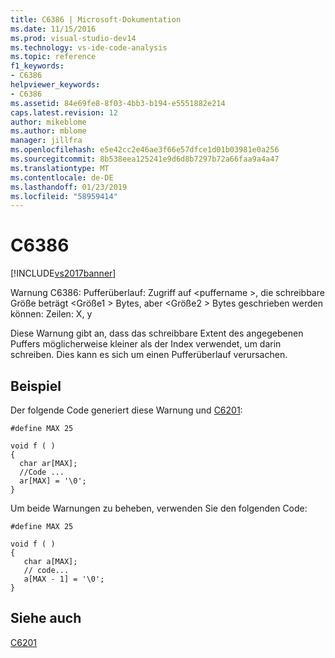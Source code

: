```yaml
---
title: C6386 | Microsoft-Dokumentation
ms.date: 11/15/2016
ms.prod: visual-studio-dev14
ms.technology: vs-ide-code-analysis
ms.topic: reference
f1_keywords:
- C6386
helpviewer_keywords:
- C6386
ms.assetid: 84e69fe8-8f03-4bb3-b194-e5551882e214
caps.latest.revision: 12
author: mikeblome
ms.author: mblome
manager: jillfra
ms.openlocfilehash: e5e42cc2e46ae3f66e57dfce1d01b03981e0a256
ms.sourcegitcommit: 8b538eea125241e9d6d8b7297b72a66faa9a4a47
ms.translationtype: MT
ms.contentlocale: de-DE
ms.lasthandoff: 01/23/2019
ms.locfileid: "58959414"
---
```

# <a name="c6386"></a>C6386
[!INCLUDE[vs2017banner](../includes/vs2017banner.md)]

Warnung C6386: Pufferüberlauf: Zugriff auf \<puffername >, die schreibbare Größe beträgt \<Größe1 > Bytes, aber \<Größe2 > Bytes geschrieben werden können: Zeilen: X, y  
  
 Diese Warnung gibt an, dass das schreibbare Extent des angegebenen Puffers möglicherweise kleiner als der Index verwendet, um darin schreiben. Dies kann es sich um einen Pufferüberlauf verursachen.  
  
## <a name="example"></a>Beispiel  
 Der folgende Code generiert diese Warnung und [C6201](../code-quality/c6201.md):  
  
```  
#define MAX 25  
  
void f ( )  
{  
  char ar[MAX];  
  //Code ...  
  ar[MAX] = '\0';  
}  
```  
  
 Um beide Warnungen zu beheben, verwenden Sie den folgenden Code:  
  
```  
#define MAX 25  
  
void f ( )  
{  
   char a[MAX];  
   // code...  
   a[MAX - 1] = '\0';  
}   
```  
  
## <a name="see-also"></a>Siehe auch  
 [C6201](../code-quality/c6201.md)

